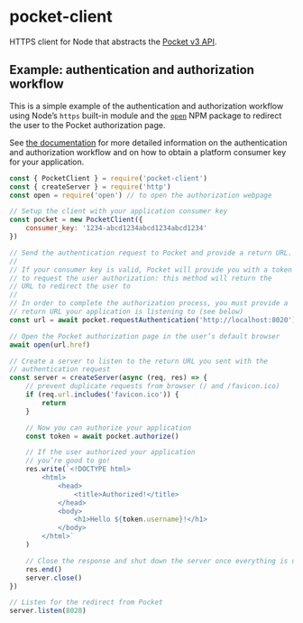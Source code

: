 # pocket-client
HTTPS client for Node that abstracts the [Pocket v3 API](https://getpocket.com/developer/docs/overview).

## Example: authentication and authorization workflow
This is a simple example of the authentication and authorization workflow using Node’s ``https`` 
built-in module and the [``open``](https://www.npmjs.com/package/open) NPM package to redirect the user
to the Pocket authorization page.

See [the documentation](https://getpocket.com/developer/docs/authentication) for more detailed information
on the authentication and authorization workflow and on how to obtain a platform consumer key for your application.

```javascript
const { PocketClient } = require('pocket-client')
const { createServer } = require('http')
const open = require('open') // to open the authorization webpage

// Setup the client with your application consumer key
const pocket = new PocketClient({ 
    consumer_key: '1234-abcd1234abcd1234abcd1234'
})

// Send the authentication request to Pocket and provide a return URL.
//
// If your consumer key is valid, Pocket will provide you with a token
// to request the user authorization: this method will return the
// URL to redirect the user to
//
// In order to complete the authorization process, you must provide a 
// return URL your application is listening to (see below)
const url = await pocket.requestAuthentication('http://localhost:8020')

// Open the Pocket authorization page in the user’s default browser
await open(url.href)

// Create a server to listen to the return URL you sent with the 
// authentication request
const server = createServer(async (req, res) => {
    // prevent duplicate requests from browser (/ and /favicon.ico)
    if (req.url.includes('favicon.ico')) {
        return
    }

    // Now you can authorize your application
    const token = await pocket.authorize()

    // If the user authorized your application
    // you’re good to go!
    res.write(`<!DOCTYPE html>
        <html>
            <head>
                <title>Authorized!</title>
            </head>
            <body>
                <h1>Hello ${token.username}!</h1>
            </body>
        </html>`
    )

    // Close the response and shut down the server once everything is done
    res.end()
    server.close()
})

// Listen for the redirect from Pocket
server.listen(8020)

```
